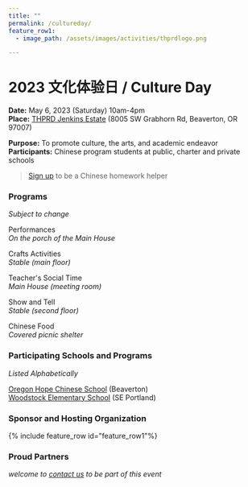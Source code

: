 ```yaml
---
title: ""
permalink: /cultureday/
feature_row1:
  - image_path: /assets/images/activities/thprdlogo.png

---
```


# 2023 文化体验日 / Culture Day

**Date:** May 6, 2023 (Saturday) 10am-4pm  
**Place:** [THPRD Jenkins Estate](https://www.thprd.org/facilities/historic/jenkins-estate) (8005 SW Grabhorn Rd, Beaverton, OR 97007)  

**Purpose:** To promote culture, the arts, and academic endeavor  
**Participants:** Chinese program students at public, charter and private schools  

>[Sign up](https://docs.google.com/forms/d/e/1FAIpQLSeowOX9XphfUxII1tyVp3jBqOpdLJy2-SSAlLhjywypuYXo8g/viewform?usp=sf_link) to be a Chinese homework helper

###  Programs
*Subject to change*

Performances  
*On the porch of the Main House*  

Crafts Activities  
*Stable (main floor)*  

Teacher's Social Time  
*Main House (meeting room)*  

Show and Tell  
*Stable (second floor)*  

Chinese Food  
*Covered picnic shelter*  

### Participating Schools and Programs
*Listed Alphabetically*

[Oregon Hope Chinese School](http://oregon-hope.org/) (Beaverton)  
[Woodstock Elementary School](https://www.pps.net/woodstock) (SE Portland)  

### Sponsor and Hosting Organization

{% include feature_row id="feature_row1"%}

### Proud Partners

*welcome to [contact us](https://pdxchinese.org/contact/) to be part of this event*
